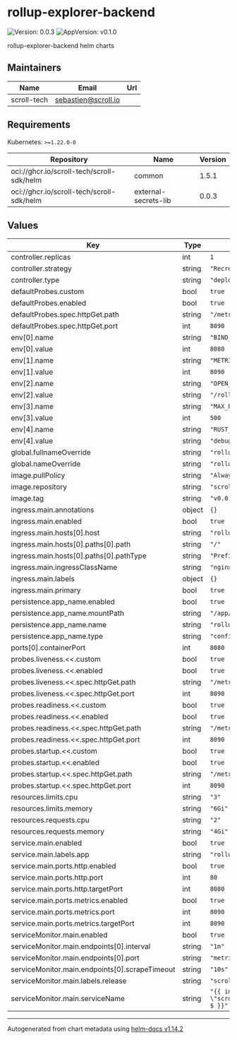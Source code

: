 # rollup-explorer-backend

![Version: 0.0.3](https://img.shields.io/badge/Version-0.0.3-informational?style=flat-square) ![AppVersion: v0.1.0](https://img.shields.io/badge/AppVersion-v0.1.0-informational?style=flat-square)

rollup-explorer-backend helm charts

## Maintainers

| Name | Email | Url |
| ---- | ------ | --- |
| scroll-tech | <sebastien@scroll.io> |  |

## Requirements

Kubernetes: `>=1.22.0-0`

| Repository | Name | Version |
|------------|------|---------|
| oci://ghcr.io/scroll-tech/scroll-sdk/helm | common | 1.5.1 |
| oci://ghcr.io/scroll-tech/scroll-sdk/helm | external-secrets-lib | 0.0.3 |

## Values

| Key | Type | Default | Description |
|-----|------|---------|-------------|
| controller.replicas | int | `1` |  |
| controller.strategy | string | `"Recreate"` |  |
| controller.type | string | `"deployment"` |  |
| defaultProbes.custom | bool | `true` |  |
| defaultProbes.enabled | bool | `true` |  |
| defaultProbes.spec.httpGet.path | string | `"/metrics"` |  |
| defaultProbes.spec.httpGet.port | int | `8090` |  |
| env[0].name | string | `"BIND_PORT"` |  |
| env[0].value | int | `8080` |  |
| env[1].name | string | `"METRICS_BIND_PORT"` |  |
| env[1].value | int | `8090` |  |
| env[2].name | string | `"OPEN_API_ADDR"` |  |
| env[2].value | string | `"/rollupscan"` |  |
| env[3].name | string | `"MAX_PER_PAGE"` |  |
| env[3].value | int | `500` |  |
| env[4].name | string | `"RUST_LOG"` |  |
| env[4].value | string | `"debug"` |  |
| global.fullnameOverride | string | `"rollup-explorer-backend"` |  |
| global.nameOverride | string | `"rollup-explorer-backend"` |  |
| image.pullPolicy | string | `"Always"` |  |
| image.repository | string | `"scrolltech/rollup-explorer-backend"` |  |
| image.tag | string | `"v0.0.11"` |  |
| ingress.main.annotations | object | `{}` |  |
| ingress.main.enabled | bool | `true` |  |
| ingress.main.hosts[0].host | string | `"rollup-explorer-backend.scrollsdk"` |  |
| ingress.main.hosts[0].paths[0].path | string | `"/"` |  |
| ingress.main.hosts[0].paths[0].pathType | string | `"Prefix"` |  |
| ingress.main.ingressClassName | string | `"nginx"` |  |
| ingress.main.labels | object | `{}` |  |
| ingress.main.primary | bool | `true` |  |
| persistence.app_name.enabled | bool | `true` |  |
| persistence.app_name.mountPath | string | `"/app/config/"` |  |
| persistence.app_name.name | string | `"rollup-explorer-backend-config"` |  |
| persistence.app_name.type | string | `"configMap"` |  |
| ports[0].containerPort | int | `8080` |  |
| probes.liveness.<<.custom | bool | `true` |  |
| probes.liveness.<<.enabled | bool | `true` |  |
| probes.liveness.<<.spec.httpGet.path | string | `"/metrics"` |  |
| probes.liveness.<<.spec.httpGet.port | int | `8090` |  |
| probes.readiness.<<.custom | bool | `true` |  |
| probes.readiness.<<.enabled | bool | `true` |  |
| probes.readiness.<<.spec.httpGet.path | string | `"/metrics"` |  |
| probes.readiness.<<.spec.httpGet.port | int | `8090` |  |
| probes.startup.<<.custom | bool | `true` |  |
| probes.startup.<<.enabled | bool | `true` |  |
| probes.startup.<<.spec.httpGet.path | string | `"/metrics"` |  |
| probes.startup.<<.spec.httpGet.port | int | `8090` |  |
| resources.limits.cpu | string | `"3"` |  |
| resources.limits.memory | string | `"6Gi"` |  |
| resources.requests.cpu | string | `"2"` |  |
| resources.requests.memory | string | `"4Gi"` |  |
| service.main.enabled | bool | `true` |  |
| service.main.labels.app | string | `"rollup-explorer-backend"` |  |
| service.main.ports.http.enabled | bool | `true` |  |
| service.main.ports.http.port | int | `80` |  |
| service.main.ports.http.targetPort | int | `8080` |  |
| service.main.ports.metrics.enabled | bool | `true` |  |
| service.main.ports.metrics.port | int | `8090` |  |
| service.main.ports.metrics.targetPort | int | `8090` |  |
| serviceMonitor.main.enabled | bool | `true` |  |
| serviceMonitor.main.endpoints[0].interval | string | `"1m"` |  |
| serviceMonitor.main.endpoints[0].port | string | `"metrics"` |  |
| serviceMonitor.main.endpoints[0].scrapeTimeout | string | `"10s"` |  |
| serviceMonitor.main.labels.release | string | `"scroll-sdk"` |  |
| serviceMonitor.main.serviceName | string | `"{{ include \"scroll.common.lib.chart.names.fullname\" $ }}"` |  |

----------------------------------------------
Autogenerated from chart metadata using [helm-docs v1.14.2](https://github.com/norwoodj/helm-docs/releases/v1.14.2)
